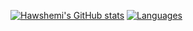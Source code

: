 [![Hawshemi's GitHub stats](https://github-readme-stats.vercel.app/api?username=hawshemi&count_private=true&show_icons=true&theme=transparent&hide_border=true)](https://github.com/anuraghazra/github-readme-stats)    [![Languages](https://github-readme-stats.vercel.app/api/top-langs/?username=hawshemi&theme=transparent&hide_border=true&layout=compact)](https://github.com/anuraghazra/github-readme-stats)
